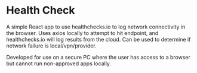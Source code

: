# Health Check

A simple React app to use healthchecks.io to log network connectivity in the browser. Uses axios locally to attempt to hit endpoint, and healthchecks.io will log results from the cloud. Can be used to determine if network failure is local/vpn/provider.

Developed for use on a secure PC where the user has access to a browser but cannot run non-approved apps locally.
